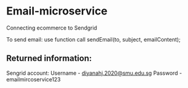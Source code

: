 # Email-microservice
Connecting ecommerce to Sendgrid

To send email: use function call sendEmail(to, subject, emailContent);

Returned information: 
---

Sengrid account:
Username - diyanahj.2020@smu.edu.sg
Password - emailmircoservice123
